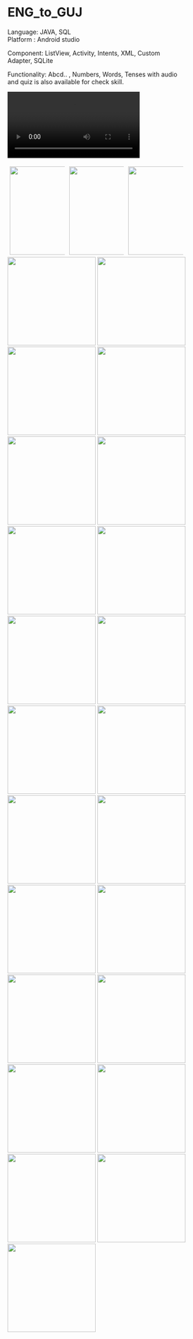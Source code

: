 # ENG_to_GUJ
Language:  JAVA, SQL <Br>
Platform : Android studio <br>

Component: ListView, Activity, Intents, XML, Custom Adapter, SQLite <br>

Functionality: Abcd.. , Numbers, Words, Tenses with audio and quiz is also available for check skill. <br>

<style>
* {
  box-sizing: border-box;
}

.column {
  float: left;
  width: 33.33%;
  padding: 5px;
}

/* Clearfix (clear floats) */
.row::after {
  content: "";
  clear: both;
  display: table;
}
</style>

![](ENG_to_GUJ/%20app.mp4)
  
  <div class="row">
  <div class="column">

<img src="ENG_to_GUJ/1%20(1).png" width="200"> 
    </div>
 <div class="column">
<img src="ENG_to_GUJ/1%20(2).png" width="200"> 
    </div>
   <div class="column">
<img src="ENG_to_GUJ/1%20(3).png" width="200"> 
 </div> </div>
<img src="ENG_to_GUJ/1%20(4).png" width="200"> 

<img src="ENG_to_GUJ/1%20(5).png" width="200"> 

<img src="ENG_to_GUJ/1%20(6).png" width="200"> 

<img src="ENG_to_GUJ/1%20(7).png" width="200"> 

<img src="ENG_to_GUJ/1%20(8).png" width="200"> 

<img src="ENG_to_GUJ/1%20(9).png" width="200"> 

<img src="ENG_to_GUJ/1%20(10).png" width="200"> 

<img src="ENG_to_GUJ/1%20(11).png" width="200"> 

<img src="ENG_to_GUJ/1%20(12).png" width="200"> 

<img src="ENG_to_GUJ/1%20(13).png" width="200"> 

<img src="ENG_to_GUJ/1%20(14).png" width="200"> 

<img src="ENG_to_GUJ/1%20(15).png" width="200"> 

<img src="ENG_to_GUJ/1%20(16).png" width="200"> 

<img src="ENG_to_GUJ/1%20(17).png" width="200"> 

<img src="ENG_to_GUJ/1%20(18).png" width="200"> 

<img src="ENG_to_GUJ/1%20(19).png" width="200"> 

<img src="ENG_to_GUJ/1%20(20).png" width="200"> 

<img src="ENG_to_GUJ/1%20(21).png" width="200"> 

<img src="ENG_to_GUJ/1%20(22).png" width="200"> 

<img src="ENG_to_GUJ/1%20(23).png" width="200"> 

<img src="ENG_to_GUJ/1%20(24).png" width="200"> 

<img src="ENG_to_GUJ/1%20(25).png" width="200"> 

<img src="ENG_to_GUJ/1%20(26).png" width="200"> 
